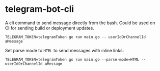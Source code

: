 # telegram-bot-cli

A cli command to send message directly from the bash. 
Could be used on CI for sending build or deployment updates.  

```
TELEGRAM_TOKEN=telegramToken go run main.go -- userIdOrChannelId aMessage 
```

Set parse mode to `HTML` to send messages with inline links:

```
TELEGRAM_TOKEN=telegramToken go run main.go --parse-mode=HTML -- userIdOrChannelId aMessage
```

